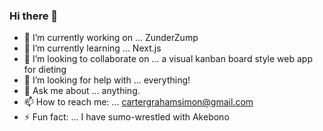 ### Hi there 👋

- 🔭 I’m currently working on ... ZunderZump
- 🌱 I’m currently learning ... Next.js
- 👯 I’m looking to collaborate on ... a visual kanban board style web app for dieting
- 🤔 I’m looking for help with ... everything!
- 💬 Ask me about ... anything.
- 📫 How to reach me: ... cartergrahamsimon@gmail.com
- ⚡ Fun fact: ... I have sumo-wrestled with Akebono
